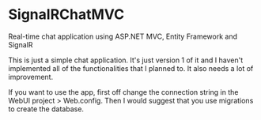 # SignalRChatMVC
Real-time chat application using ASP.NET MVC, Entity Framework and SignalR

This is just a simple chat application. It's just version 1 of it and I haven't implemented all of the functionalities that I planned to. It also needs a lot of improvement.

If you want to use the app, first off change the connection string in the WebUI project > Web.config. Then I would suggest that you use migrations to create the database.

